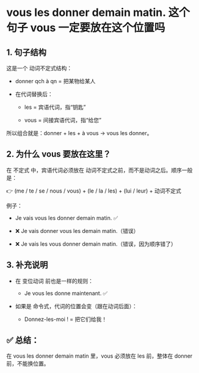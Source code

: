 # vous les donner demain matin. 这个句子 vous 一定要放在这个位置吗


## 1. 句子结构

这是一个 动词不定式结构：

 - donner qch à qn = 把某物给某人

 - 在代词替换后：

    - les = 宾语代词，指“钥匙”

    - vous = 间接宾语代词，指“给您”

所以组合就是：donner + les + à vous → vous les donner。

## 2. 为什么 vous 要放在这里？

在 不定式 中，宾语代词必须放在 动词不定式之前，而不是动词之后。顺序一般是：

👉 (me / te / se / nous / vous) + (le / la / les) + (lui / leur) + 动词不定式

例子：

 - Je vais vous les donner demain matin. ✅

 - ❌ Je vais donner vous les demain matin.（错误）

 - ❌ Je vais les vous donner demain matin.（错误，因为顺序错了）

## 3. 补充说明

 - 在 变位动词 前也是一样的规则：

    - Je vous les donne maintenant. ✅

 - 如果是 命令式，代词的位置会变（跟在动词后面）：

    - Donnez-les-moi ! = 把它们给我！

## ✅ 总结：
在 vous les donner demain matin 里，vous 必须放在 les 前，整体在 donner 前，不能换位置。
